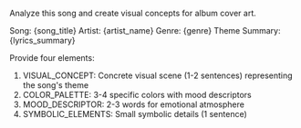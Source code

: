 Analyze this song and create visual concepts for album cover art.

Song: {song_title}
Artist: {artist_name}
Genre: {genre}
Theme Summary: {lyrics_summary}

Provide four elements:

1. VISUAL_CONCEPT: Concrete visual scene (1-2 sentences) representing the song's theme
2. COLOR_PALETTE: 3-4 specific colors with mood descriptors
3. MOOD_DESCRIPTOR: 2-3 words for emotional atmosphere
4. SYMBOLIC_ELEMENTS: Small symbolic details (1 sentence)
